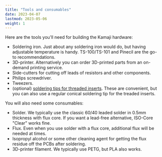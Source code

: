 ```yaml
---
title: "Tools and consumables"
date: 2023-04-07
lastmod: 2023-05-06
weight: 1
---
```


Here are the tools you'll need for building the Kamaji hardware:

 * Soldering iron. Just about any soldering iron would do, but having adjustable temperature is handy. TS-100/TS-101 and Pinecil are the go-to recommendations.
 * 3D-printer. Alternatively you can order 3D-printed parts from an on-demand printing service.
 * Side-cutters for cutting off leads of resistors and other components.
 * Philips screwdriver.
 * Tweezers.
 * (optional) [soldering tips for threaded inserts](https://cnckitchen.store/products/einschmelzhilfen-soldering-tips-m2-m2-5-m3-m4-m5-m6-1-4-m8-100-lead-and-cadmium-free). These are convenient, but you can also use a regular conical soldering tip for the treaded inserts.

You will also need some consumables:

 * Solder. We typically use the classic 60/40 leaded solder in 0.5mm thickness with flux core. If you want a lead-free alternative, ISO-Core "Clear" works fine.
 * Flux. Even when you use solder with a flux core, additional flux will be needed at times.
 * Isopropyl alcohol or some other cleaning agent for getting the flux residue off the PCBs after soldering.
 * 3D-printer filament. We typically use PETG, but PLA also works.
